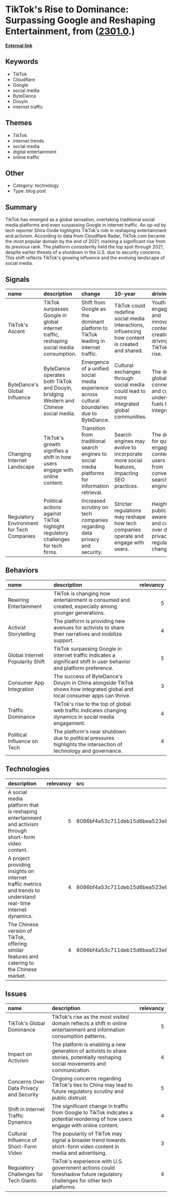 # __TikTok's Rise to Dominance: Surpassing Google and Reshaping Entertainment__, from ([2301.0](https://kghosh.substack.com/p/2301.0).)

__[External link](https://www.forbes.com/sites/johanmoreno/2021/12/29/tiktok-surpasses-google-facebook-as-worlds-most-popular-web-destination/)__



## Keywords

* TikTok
* Cloudflare
* Google
* social media
* ByteDance
* Douyin
* internet traffic

## Themes

* TikTok
* internet trends
* social media
* digital entertainment
* online traffic

## Other

* Category: technology
* Type: blog post

## Summary

TikTok has emerged as a global sensation, overtaking traditional social media platforms and even surpassing Google in internet traffic. An op-ed by tech reporter Shira Ovide highlights TikTok's role in reshaping entertainment and activism. According to data from Cloudflare Radar, TikTok.com became the most popular domain by the end of 2021, marking a significant rise from its previous rank. The platform consistently held the top spot through 2021, despite earlier threats of a shutdown in the U.S. due to security concerns. This shift reflects TikTok's growing influence and the evolving landscape of social media.

## Signals

| name                                      | description                                                                             | change                                                                                          | 10-year                                                                                         | driving-force                                                                              |   relevancy |
|:------------------------------------------|:----------------------------------------------------------------------------------------|:------------------------------------------------------------------------------------------------|:------------------------------------------------------------------------------------------------|:-------------------------------------------------------------------------------------------|------------:|
| TikTok's Ascent                           | TikTok surpasses Google in global internet traffic, reshaping social media consumption. | Shift from Google as the dominant platform to TikTok leading in internet traffic.               | TikTok could redefine social media interactions, influencing how content is created and shared. | Youth engagement and innovative content creation are driving TikTok's rapid rise.          |           5 |
| ByteDance's Global Influence              | ByteDance operates both TikTok and Douyin, bridging Western and Chinese social media.   | Emergence of a unified social media experience across cultural boundaries due to ByteDance.     | Cultural exchanges through social media could lead to more integrated global communities.       | The desire for global connectivity and cultural understanding fuels this integration.      |           4 |
| Changing Internet Landscape               | TikTok's growth signifies a shift in how users engage with online content.              | Transition from traditional search engines to social media platforms for information retrieval. | Search engines may evolve to incorporate more social features, impacting SEO practices.         | The demand for quick, engaging content drives users away from conventional search engines. |           4 |
| Regulatory Environment for Tech Companies | Political actions against TikTok highlight regulatory challenges for tech firms.        | Increased scrutiny on tech companies regarding data privacy and security.                       | Stricter regulations may reshape how tech companies operate and engage with users.              | Heightened public awareness and concern over data privacy fuels regulatory changes.        |           5 |

## Behaviors

| name                             | description                                                                                                                 |   relevancy |
|:---------------------------------|:----------------------------------------------------------------------------------------------------------------------------|------------:|
| Rewiring Entertainment           | TikTok is changing how entertainment is consumed and created, especially among younger generations.                         |           5 |
| Activist Storytelling            | The platform is providing new avenues for activists to share their narratives and mobilize support.                         |           4 |
| Global Internet Popularity Shift | TikTok surpassing Google in internet traffic indicates a significant shift in user behavior and platform preference.        |           5 |
| Consumer App Integration         | The success of ByteDance's Douyin in China alongside TikTok shows how integrated global and local consumer apps can thrive. |           3 |
| Traffic Dominance                | TikTok's rise to the top of global web traffic indicates changing dynamics in social media engagement.                      |           4 |
| Political Influence on Tech      | The platform's near shutdown due to political pressures highlights the intersection of technology and governance.           |           4 |

## Technologies

| description                                                                                                    |   relevancy | src                              |
|:---------------------------------------------------------------------------------------------------------------|------------:|:---------------------------------|
| A social media platform that is reshaping entertainment and activism through short-form video content.         |           5 | 8086bf4a53c711deb15d6bea523e85f9 |
| A project providing insights on internet traffic metrics and trends to understand real-time internet dynamics. |           4 | 8086bf4a53c711deb15d6bea523e85f9 |
| The Chinese version of TikTok, offering similar features and catering to the Chinese market.                   |           4 | 8086bf4a53c711deb15d6bea523e85f9 |

## Issues

| name                                    | description                                                                                                                        |   relevancy |
|:----------------------------------------|:-----------------------------------------------------------------------------------------------------------------------------------|------------:|
| TikTok's Global Dominance               | TikTok's rise as the most visited domain reflects a shift in online entertainment and information consumption patterns.            |           5 |
| Impact on Activism                      | The platform is enabling a new generation of activists to share stories, potentially reshaping social movements and communication. |           4 |
| Concerns Over Data Privacy and Security | Ongoing concerns regarding TikTok's ties to China may lead to future regulatory scrutiny and public distrust.                      |           5 |
| Shift in Internet Traffic Dynamics      | The significant change in traffic from Google to TikTok indicates a potential reordering of how users engage with online content.  |           4 |
| Cultural Influence of Short-Form Video  | The popularity of TikTok may signal a broader trend towards short-form video content in media and advertising.                     |           3 |
| Regulatory Challenges for Tech Giants   | TikTok's experience with U.S. government actions could foreshadow future regulatory challenges for other tech platforms.           |           4 |